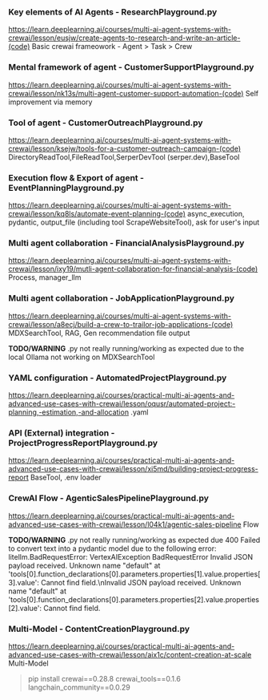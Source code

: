 ### Key elements of AI Agents - ResearchPlayground.py
https://learn.deeplearning.ai/courses/multi-ai-agent-systems-with-crewai/lesson/eusjw/create-agents-to-research-and-write-an-article-(code)
Basic crewai frameowork - Agent > Task > Crew

### Mental framework of agent - CustomerSupportPlayground.py
https://learn.deeplearning.ai/courses/multi-ai-agent-systems-with-crewai/lesson/nk13s/multi-agent-customer-support-automation-(code)
Self improvement via memory

### Tool of agent - CustomerOutreachPlayground.py
https://learn.deeplearning.ai/courses/multi-ai-agent-systems-with-crewai/lesson/ksejw/tools-for-a-customer-outreach-campaign-(code)
DirectoryReadTool,FileReadTool,SerperDevTool (serper.dev),BaseTool


### Execution flow & Export of agent - EventPlanningPlayground.py
https://learn.deeplearning.ai/courses/multi-ai-agent-systems-with-crewai/lesson/kq8ls/automate-event-planning-(code)
async_execution, pydantic, output_file (including tool ScrapeWebsiteTool), ask for user's input

### Multi agent collaboration - FinancialAnalysisPlayground.py
https://learn.deeplearning.ai/courses/multi-ai-agent-systems-with-crewai/lesson/ixy19/mutli-agent-collaboration-for-financial-analysis-(code)
Process, manager_llm

### Multi agent collaboration - JobApplicationPlayground.py
https://learn.deeplearning.ai/courses/multi-ai-agent-systems-with-crewai/lesson/a8ecj/build-a-crew-to-trailor-job-applications-(code)
MDXSearchTool, RAG, Gen recommendation file output

**TODO/WARNING** .py not really running/working as expected due to the local Ollama not working on MDXSearchTool

### YAML configuration - AutomatedProjectPlayground.py
https://learn.deeplearning.ai/courses/practical-multi-ai-agents-and-advanced-use-cases-with-crewai/lesson/oqusr/automated-project:-planning,-estimation,-and-allocation
.yaml

### API (External) integration - ProjectProgressReportPlayground.py
https://learn.deeplearning.ai/courses/practical-multi-ai-agents-and-advanced-use-cases-with-crewai/lesson/xi5md/building-project-progress-report
BaseTool, .env loader

### CrewAI Flow - AgenticSalesPipelinePlayground.py
https://learn.deeplearning.ai/courses/practical-multi-ai-agents-and-advanced-use-cases-with-crewai/lesson/l04k1/agentic-sales-pipeline
Flow

**TODO/WARNING** .py not really running/working as expected due 400 Failed to convert text into a pydantic model due to the following error: litellm.BadRequestError: VertexAIException BadRequestError Invalid JSON payload received. Unknown name \"default\" at 'tools[0].function_declarations[0].parameters.properties[1].value.properties[3].value': Cannot find field.\nInvalid JSON payload received. Unknown name \"default\" at 'tools[0].function_declarations[0].parameters.properties[2].value.properties[2].value': Cannot find field.

### Multi-Model - ContentCreationPlayground.py
https://learn.deeplearning.ai/courses/practical-multi-ai-agents-and-advanced-use-cases-with-crewai/lesson/aix1c/content-creation-at-scale
Multi-Model

> pip install crewai==0.28.8 crewai_tools==0.1.6 langchain_community==0.0.29
